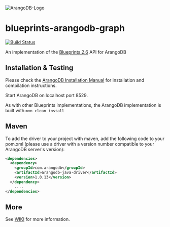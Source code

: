 ![ArangoDB-Logo](https://www.arangodb.org/wp-content/uploads/2012/10/logo_arangodb_transp.png)

# blueprints-arangodb-graph

[![Build Status](https://secure.travis-ci.org/arangodb/blueprints-arangodb-graph.png)](http://travis-ci.org/arangodb/blueprints-arangodb-graph)

An implementation of the [Blueprints 2.6](https://github.com/tinkerpop/blueprints/wiki) API for ArangoDB

## Installation & Testing

Please check the
[ArangoDB Installation Manual](http://www.arangodb.org/manuals/current/InstallManual.html)
for installation and compilation instructions.

Start ArangoDB on localhost port 8529.

As with other Blueprints implementations, the ArangoDB implementation is built with
	```mvn clean install```

## Maven

To add the driver to your project with maven, add the following code to your pom.xml
(please use a driver with a version number compatible to your ArangoDB server's version):

```XML
<dependencies>
  <dependency>
    <groupId>com.arangodb</groupId>
    <artifactId>arangodb-java-driver</artifactId>
    <version>1.0.13</version>
  </dependency>
	....
</dependencies>
```

## More

See [WIKI](https://github.com/arangodb/blueprints-arangodb-graph/wiki) for more information.

